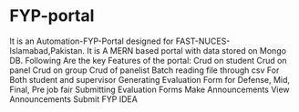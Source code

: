 # FYP-portal
It is an Automation-FYP-Portal designed for FAST-NUCES-Islamabad,Pakistan.
It is A MERN based portal with data stored on Mongo DB.
Following Are the key Features of the portal:
Crud on student
Crud on panel
Crud on group
Crud of panelist
Batch reading file through csv
For Both student and supervisor
Generating Evaluation Form for Defense, Mid, Final, Pre job fair
Submitting Evaluation Forms
Make Announcements
View Announcements
Submit FYP IDEA
